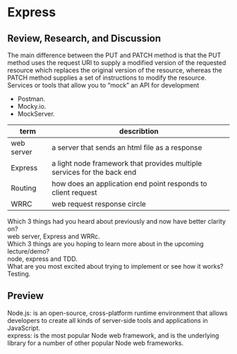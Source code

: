 # Express
## Review, Research, and Discussion  
The main difference between the PUT and PATCH method is that the PUT method uses the request URI to supply a modified version of the requested resource which replaces the original version of the resource, whereas the PATCH method supplies a set of instructions to modify the resource.  
Services or tools that allow you to “mock” an API for development  
- Postman.
- Mocky.io.
- MockServer.  



| term           | describtion                                                            |
| ---------------| -----------------------------------------------------------------------|
| web server     | a server that sends an html file as a response                         |
| Express        | a light node framework that provides multiple services for the back end|
| Routing        | how does an application end point responds to client request           |
| WRRC           | web request response circle                                            |  
Which 3 things had you heard about previously and now have better clarity on?  
web server, Express and WRRc.  
Which 3 things are you hoping to learn more about in the upcoming lecture/demo?  
node, express and TDD.  
What are you most excited about trying to implement or see how it works?  
Testing.  
  
## Preview  
Node.js: is an open-source, cross-platform runtime environment that allows developers to create all kinds of server-side tools and applications in JavaScript.  
express: is the most popular Node web framework, and is the underlying library for a number of other popular Node web frameworks.
